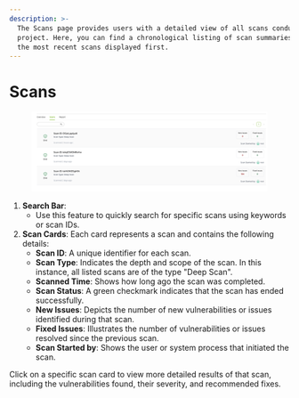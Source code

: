 ```yaml
---
description: >-
  The Scans page provides users with a detailed view of all scans conducted on
  project. Here, you can find a chronological listing of scan summaries, with
  the most recent scans displayed first.
---
```


# Scans

<figure><img src="../../.gitbook/assets/img24.png" alt=""><figcaption></figcaption></figure>

1. **Search Bar**:
   * Use this feature to quickly search for specific scans using keywords or scan IDs.
2. **Scan Cards**: Each card represents a scan and contains the following details:
   * **Scan ID**: A unique identifier for each scan.
   * **Scan Type**: Indicates the depth and scope of the scan. In this instance, all listed scans are of the type "Deep Scan".
   * **Scanned Time**: Shows how long ago the scan was completed.
   * **Scan Status**: A green checkmark indicates that the scan has ended successfully.
   * **New Issues**: Depicts the number of new vulnerabilities or issues identified during that scan.
   * **Fixed Issues**: Illustrates the number of vulnerabilities or issues resolved since the previous scan.
   * **Scan Started by**: Shows the user or system process that initiated the scan.

Click on a specific scan card to view more detailed results of that scan, including the vulnerabilities found, their severity, and recommended fixes.
